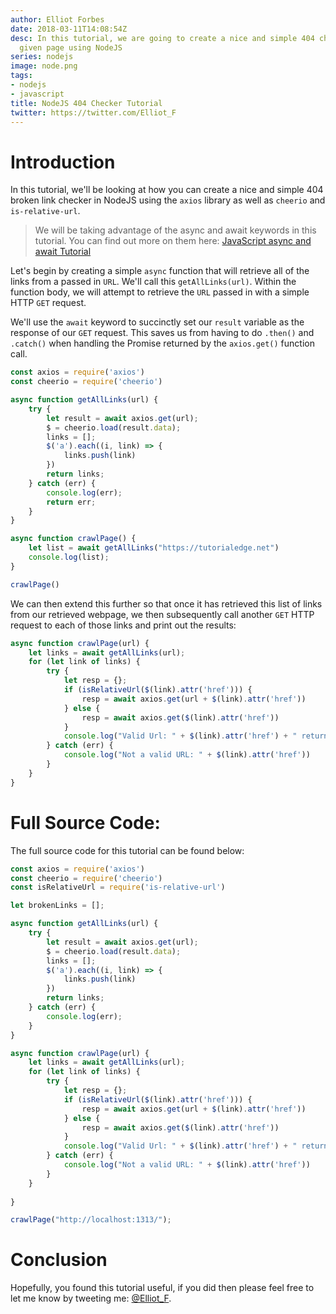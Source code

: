 ```yaml
---
author: Elliot Forbes
date: 2018-03-11T14:08:54Z
desc: In this tutorial, we are going to create a nice and simple 404 checker for a
  given page using NodeJS
series: nodejs
image: node.png
tags:
- nodejs
- javascript
title: NodeJS 404 Checker Tutorial
twitter: https://twitter.com/Elliot_F
---
```


# Introduction

In this tutorial, we'll be looking at how you can create a nice and simple 404 broken link checker in NodeJS using the `axios` library as well as `cheerio` and `is-relative-url`.

> We will be taking advantage of the async and await keywords in this tutorial. You can find out more on them here: [JavaScript async and await Tutorial](/javascript/javascript-async-await-tutorial/) 

Let's begin by creating a simple `async` function that will retrieve all of the links from a passed in `URL`. We'll call this `getAllLinks(url)`. Within the function body, we will attempt to retrieve the `URL` passed in with a simple HTTP `GET` request. 

We'll use the `await` keyword to succinctly set our `result` variable as the response of our `GET` request. This saves us from having to do `.then()` and `.catch()` when handling the Promise returned by the `axios.get()` function call.


```js
const axios = require('axios')
const cheerio = require('cheerio')

async function getAllLinks(url) {
    try {
        let result = await axios.get(url);
        $ = cheerio.load(result.data);
        links = [];
        $('a').each((i, link) => {
            links.push(link)
        })
        return links;
    } catch (err) {
        console.log(err);
        return err;
    }
}

async function crawlPage() {
    let list = await getAllLinks("https://tutorialedge.net")
    console.log(list);
}

crawlPage()
```

We can then extend this further so that once it has retrieved this list of links from our retrieved webpage, we then subsequently call another `GET` HTTP request to each of those links and print out the results:

```js
async function crawlPage(url) {
    let links = await getAllLinks(url);
    for (let link of links) {
        try {
            let resp = {};
            if (isRelativeUrl($(link).attr('href'))) {
                resp = await axios.get(url + $(link).attr('href'))
            } else {
                resp = await axios.get($(link).attr('href'))
            }
            console.log("Valid Url: " + $(link).attr('href') + " returned status: " + resp.status);
        } catch (err) {
            console.log("Not a valid URL: " + $(link).attr('href'))
        }
    }   
}
```


# Full Source Code:

The full source code for this tutorial can be found below:

```js
const axios = require('axios')
const cheerio = require('cheerio')
const isRelativeUrl = require('is-relative-url')

let brokenLinks = [];

async function getAllLinks(url) {
    try {
        let result = await axios.get(url);
        $ = cheerio.load(result.data);
        links = [];
        $('a').each((i, link) => {
            links.push(link)
        })
        return links;
    } catch (err) {
        console.log(err);
    }
}

async function crawlPage(url) {
    let links = await getAllLinks(url);
    for (let link of links) {
        try {
            let resp = {};
            if (isRelativeUrl($(link).attr('href'))) {
                resp = await axios.get(url + $(link).attr('href'))
            } else {
                resp = await axios.get($(link).attr('href'))
            }
            console.log("Valid Url: " + $(link).attr('href') + " returned status: " + resp.status);
        } catch (err) {
            console.log("Not a valid URL: " + $(link).attr('href'))
        }
    }
    
}

crawlPage("http://localhost:1313/");
```

# Conclusion

Hopefully, you found this tutorial useful, if you did then please feel free to let me know by tweeting me: [@Elliot_F](https://twitter.com/elliot_f). 